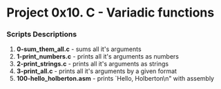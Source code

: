 # Project 0x10. C - Variadic functions

### Scripts Descriptions

1. **0-sum_them_all.c** - sums all it's arguments
2. **1-print_numbers.c** - prints all it's arguments as numbers
3. **2-print_strings.c** - prints all it's arguments as strings
4. **3-print_all.c** - prints all it's arguments by a given format
5. **100-hello_holberton.asm** - prints `Hello, Holberton\n" with assembly
